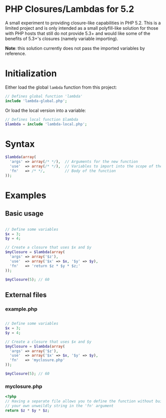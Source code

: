 # PHP Closures/Lambdas for 5.2

A small experiment to providing closure-like capabilities in PHP 5.2. This is
a limited project and is only intended as a small polyfill-like solution for
those with PHP hosts that still do not provide 5.3+ and would like some of the
benefits of 5.3+'s closures (namely variable importing).

**Note**: this solution currently does not pass the imported variables by
reference.

# Initialization

Either load the global `lambda` function from this project:

```php
// Defines global function 'lambda'
include 'lambda-global.php';
```

Or load the local version into a variable:

```php
// Defines local function $lambda
$lambda = include 'lambda-local.php';
```

# Syntax

```php
$lambda(array(
  'args' => array(/* */),  // Arguments for the new function
  'use'  => array(/* */),  // Variables to import into the scope of the function
  'fn'   => /* */,         // Body of the function
));
```

# Examples

## Basic usage

```php

// Define some variables
$x = 3;
$y = 4;

// Create a closure that uses $x and $y
$myClosure = $lambda(array(
  'args' => array('$z'),
  'use'  => array('$x' => $x, '$y' => $y),
  'fn'   => 'return $z * $y * $z;'
));

$myClosure(5); // 60

```

## External files
### example.php
```php

// Define some variables
$x = 3;
$y = 4;

// Create a closure that uses $x and $y
$myClosure = $lambda(array(
  'args' => array('$z'),
  'use'  => array('$x' => $x, '$y' => $y),
  'fn'   => 'myclosure.php'
));

$myClosure(5); // 60

```

### myclosure.php
```php
<?php
// Having a separate file allows you to define the function without building
// your own unweildly string in the 'fn' argument
return $z * $y * $z;
```